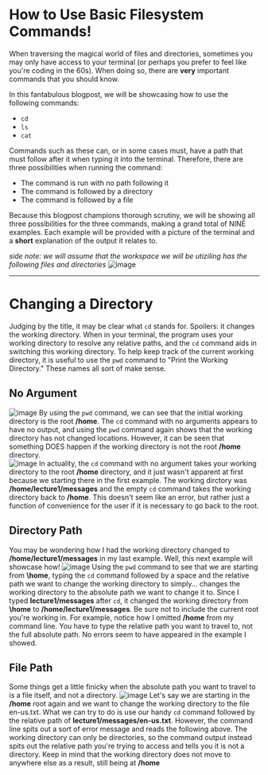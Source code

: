 # How to Use Basic Filesystem Commands!
When traversing the magical world of files and directories, sometimes you may only have access to your terminal (or perhaps you prefer to feel like you're coding in the 60s).  When doing
so, there are **very** important commands that you should know.

In this fantabulous blogpost, we will be showcasing how to use the following commands:
* `cd`
* `ls`
* `cat`

Commands such as these can, or in some cases must, have a path that must follow after it when typing it into the terminal.  Therefore, there are three possibilities when running the command:
* The command is run with no path following it
* The command is followed by a directory
* The command is followed by a file

Because this blogpost champions thorough scrutiny, we will be showing all three possibilities for the three commands, making a grand total of NINE examples.  Each example will be
provided with a picture of the terminal and a **short** explanation of the output it relates to.

*side note: we will assume that the workspace we will be utiziling has the following files and directories*
![image](https://github.com/nericguyen/cse15l-lab-reports/assets/149546505/fc40f9df-6fc3-43c9-abe0-78d16a8aa549)


---

# Changing a Directory
Judging by the title, it may be clear what `cd` stands for.  Spoilers: it changes the working directory.  When in your terminal, the program uses your working directory to resolve any relative paths, and the `cd` command
aids in switching this working directory.  To help keep track of the current working directory, it is useful to use the `pwd` command to "Print the Working Directory."  These names all sort
of make sense.

## No Argument
![image](https://github.com/nericguyen/cse15l-lab-reports/assets/149546505/574b5b77-e830-4b34-8d7b-61293db925b4)
By using the `pwd` command, we can see that the initial working directory is the root **/home**.  The `cd` command with no arguments appears to have no output, and using the `pwd` command again shows that the working directory has not changed locations.  However, it can be seen that something DOES happen if the working directory is not the root **/home** directory.  
![image](https://github.com/nericguyen/cse15l-lab-reports/assets/149546505/a70a9e53-db11-4c55-a3b3-2fd86811fe0e)
In actuality, the `cd` command with no argument takes your working directory to the root **/home** directory, and it just wasn't apparent at first because we starting there in the first example.  The working dirctory was **/home/lecture1/messages** and the empty `cd` command takes the working directory back to **/home**.  This doesn't seem like an error, but rather just a function of convenience for the user if it is necessary to go back to the root.  

## Directory Path
You may be wondering how I had the working directory changed to **/home/lecture1/messages** in my last example.  Well, this next example will showcase how!
![image](https://github.com/nericguyen/cse15l-lab-reports/assets/149546505/48027553-71b7-4009-b418-610f022dca2f)
Using the `pwd` command to see that we are starting from **\home**, typing the `cd` command followed by a space and the relative path we want to change the working directory to simply... changes the working directory to the absolute path we want to change it to.  Since I typed **lecture1/messages** after `cd`, it changed the working directory from **\home**
to **/home/lecture1/messages**.  Be sure not to include the current root you're working in.  For example, notice how I omitted **/home** from my command line.  You have to type the relative path you want to travel to, not the full absolute path.  No errors seem to have appeared in the example I showed.

## File Path
Some things get a little finicky when the absolute path you want to travel to is a file itself, and not a directory.
![image](https://github.com/nericguyen/cse15l-lab-reports/assets/149546505/27850d98-5576-41db-8d79-939f5e4fe345)
Let's say we are starting in the **/home** root again and we want to change the working directory to the file en-us.txt.  What we can try to do is use our handy `cd` command followed by the relative path of **lecture1/messages/en-us.txt**.  However, the command line spits out a sort of error message and reads the following above.  The working directory can only be directories, so the command output instead spits out the relative path you're trying to access and tells you it is not a directory.  Keep in mind that the working directory does not move to anywhere else as a result, still being at **/home**
